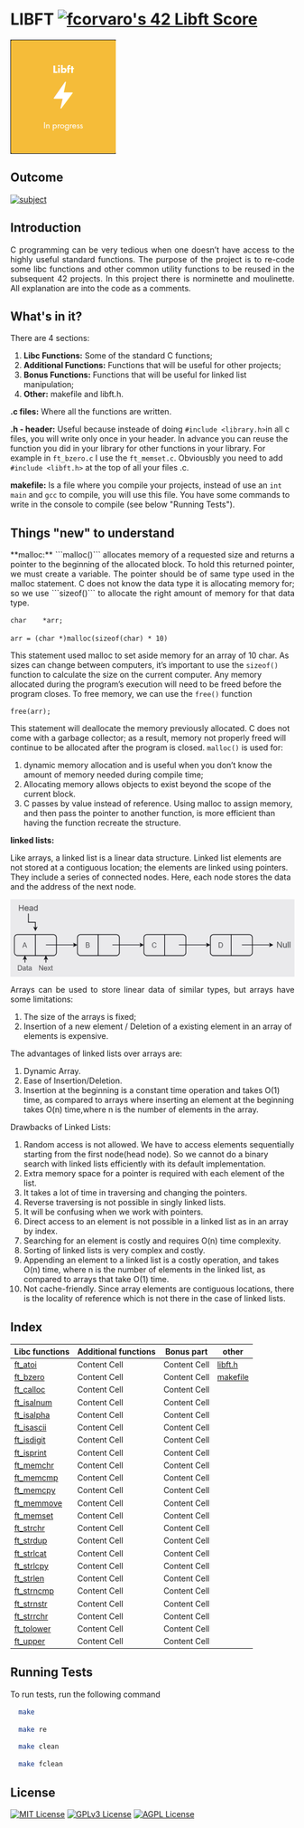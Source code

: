 # **LIBFT** [![fcorvaro's 42 Libft Score](https://badge42.vercel.app/api/v2/clftrr31n000608jvhnng5zld/project/3049229)](https://github.com/JaeSeoKim/badge42)

<img align="center" src="https://github.com/f-corvaro/42.common_core/blob/main/libft/libft.png">

## Outcome

[![subject](https://img.shields.io/badge/subject-libft-blueviolet)](https://github.com/f-corvaro/42.common_core/blob/main/libft/libft/0.en.subject.pdf)


## Introduction
<p align="justify">
C programming can be very tedious when one doesn’t have access to the highly useful
standard functions. The purpose of the project is to re-code some libc functions and other common utility functions to be reused in the subsequent 42 projects. In this project there is norminette and moulinette. All explanation are into the code as a comments.
</p>

## What's in it?
<p align="justify">
There are 4 sections:

1. **Libc Functions:** Some of the standard C functions;
2. **Additional Functions:** Functions that will be useful for other projects;
3. **Bonus Functions:** Functions that will be useful for linked list manipulation;
4. **Other:** makefile and libft.h.

**.c files:**
Where all the functions are written.

**.h - header:** Useful because insteade of doing `#include <library.h>`in all c files, you will write only once in your header. In advance you can reuse the function you did in your library for other functions in your library. For example in `ft_bzero.c` I use the `ft_memset.c`. Obviousbly you need to add `#include <libft.h>` at the top of all your files .c.

**makefile:**
Is a file where you compile your projects, instead of use an `int main` and `gcc` to compile, you will use this file. You have some commands to write in the console to compile (see below "Running Tests").
</p>

## Things "new" to understand
<p align="justify">
**malloc:** ```malloc()``` allocates memory of a requested size and returns a pointer to the beginning of the allocated block. To hold this returned pointer, we must create a variable. The pointer should be of same type used in the malloc statement.
C does not know the data type it is allocating memory for; so we use ```sizeof()``` to allocate the right amount of memory for that data type.

```
char    *arr;

arr = (char *)malloc(sizeof(char) * 10)
```

This statement used malloc to set aside memory for an array of 10 char. As sizes can change between computers, it’s important to use the ```sizeof()``` function to calculate the size on the current computer. Any memory allocated during the program’s execution will need to be freed before the program closes. To free memory, we can use the ```free()``` function

```
free(arr);
```

This statement will deallocate the memory previously allocated. C does not come with a garbage collector; as a result, memory not properly freed will continue to be allocated after the program is closed. ```malloc()``` is used for:
1. dynamic memory allocation and is useful when you don’t know the amount of memory needed during compile time;
2. Allocating memory allows objects to exist beyond the scope of the current block.
3. C passes by value instead of reference. Using malloc to assign memory, and then pass the pointer to another function, is more efficient than having the function recreate the structure.


**linked lists:**

Like arrays, a linked list is a linear data structure. Linked list elements are not stored at a contiguous location; the elements are linked using pointers. They include a series of connected nodes. Here, each node stores the data and the address of the next node.

</p>

<img align="center" src="https://github.com/f-corvaro/42.common_core/blob/main/libft/linked%20list%20example.png">

</p>

<p align="justify">
Arrays can be used to store linear data of similar types, but arrays have some limitations:

1. The size of the arrays is fixed;
2. Insertion of a new element / Deletion of a existing element in an array of elements is expensive.

The advantages of linked lists over arrays are:

1. Dynamic Array.
2. Ease of Insertion/Deletion.
3. Insertion at the beginning is a constant time operation and takes O(1) time, as compared to arrays where inserting an element at the beginning takes O(n) time,where n is the number of elements in the array.

Drawbacks of Linked Lists:

1. Random access is not allowed. We have to access elements sequentially starting from the first node(head node). So we cannot do a binary search with linked lists efficiently with its default implementation.
2. Extra memory space for a pointer is required with each element of the list.
3. It takes a lot of time in traversing and changing the pointers.
4. Reverse traversing is not possible in singly linked lists.
5. It will be confusing when we work with pointers.
6. Direct access to an element is not possible in a linked list as in an array by index.
7. Searching for an element is costly and requires O(n) time complexity.
8. Sorting of linked lists is very complex and costly.
9. Appending an element to a linked list is a costly operation, and takes O(n) time, where n is the number of elements in the linked list, as compared to arrays that take O(1) time.
10. Not cache-friendly. Since array elements are contiguous locations, there is the locality of reference which is not there in the case of linked lists.


</p>

## Index

<p align="center">

| Libc functions  | Additional functions | Bonus part |  other |
| ------------- | ------------- | ------------- |  ------------- |
| [ft_atoi](https://github.com/f-corvaro/42.common_core/blob/main/libft/libft/ft_atoi.c)| Content Cell  | Content Cell  | [libft.h](https://github.com/f-corvaro/42.common_core/blob/main/libft/libft/libft.h) |
| [ft_bzero](https://github.com/f-corvaro/42.common_core/blob/main/libft/libft/ft_bzero.c) | Content Cell  | Content Cell  | [makefile](https://github.com/f-corvaro/42.common_core/blob/main/libft/libft/Makefile)  |
| [ft_calloc](https://github.com/f-corvaro/42.common_core/blob/main/libft/libft/ft_calloc.c)  | Content Cell  | Content Cell  |
| [ft_isalnum](https://github.com/f-corvaro/42.common_core/blob/main/libft/libft/ft_isalnum.c) | Content Cell  | Content Cell  |
| [ft_isalpha](https://github.com/f-corvaro/42.common_core/blob/main/libft/libft/ft_isalpha.c)  | Content Cell  | Content Cell  |
| [ft_isascii](https://github.com/f-corvaro/42.common_core/blob/main/libft/libft/ft_isascii.c)  | Content Cell  | Content Cell  |
| [ft_isdigit](https://github.com/f-corvaro/42.common_core/blob/main/libft/libft/ft_isdigit.c)  | Content Cell  | Content Cell  |
| [ft_isprint](https://github.com/f-corvaro/42.common_core/blob/main/libft/libft/ft_isprint.c)  | Content Cell  | Content Cell  |
| [ft_memchr](https://github.com/f-corvaro/42.common_core/blob/main/libft/libft/ft_memchr.c)  | Content Cell  | Content Cell  |
| [ft_memcmp](https://github.com/f-corvaro/42.common_core/blob/main/libft/libft/ft_memcmp.c)  | Content Cell  | Content Cell  |
| [ft_memcpy](https://github.com/f-corvaro/42.common_core/blob/main/libft/libft/ft_memcpy.c) | Content Cell  | Content Cell  |
| [ft_memmove](https://github.com/f-corvaro/42.common_core/blob/main/libft/libft/ft_memmove.c)  | Content Cell  | Content Cell  |
| [ft_memset](https://github.com/f-corvaro/42.common_core/blob/main/libft/libft/ft_memset.c) | Content Cell  | Content Cell  |
| [ft_strchr](https://github.com/f-corvaro/42.common_core/blob/main/libft/libft/ft_strchr.c)  | Content Cell  | Content Cell  |
| [ft_strdup](https://github.com/f-corvaro/42.common_core/blob/main/libft/libft/ft_strdup.c)  | Content Cell  | Content Cell  |
| [ft_strlcat](https://github.com/f-corvaro/42.common_core/blob/main/libft/libft/ft_strlcat.c)  | Content Cell  | Content Cell  |
| [ft_strlcpy](https://github.com/f-corvaro/42.common_core/blob/main/libft/libft/ft_strlcpy.c)  | Content Cell  | Content Cell  |
| [ft_strlen](https://github.com/f-corvaro/42.common_core/blob/main/libft/libft/ft_strlen.c)  | Content Cell  | Content Cell  |
| [ft_strncmp](https://github.com/f-corvaro/42.common_core/blob/main/libft/libft/ft_strncmp.c)  | Content Cell  | Content Cell  |
| [ft_strnstr](https://github.com/f-corvaro/42.common_core/blob/main/libft/libft/ft_strnstr.c)  | Content Cell  | Content Cell  |
| [ft_strrchr](https://github.com/f-corvaro/42.common_core/blob/main/libft/libft/ft_strrstr.c)  | Content Cell  | Content Cell  |
| [ft_tolower](https://github.com/f-corvaro/42.common_core/blob/main/libft/libft/ft_tolower.c)  | Content Cell  | Content Cell  |
| [ft_upper](https://github.com/f-corvaro/42.common_core/blob/main/libft/libft/ft_toupper.c)  | Content Cell  | Content Cell  |

</p>

## Running Tests

<p align="justify">
To run tests, run the following command

```bash
  make
```

```bash
  make re
```

```bash
  make clean
```

```bash
  make fclean
```
</p>

## License

[![MIT License](https://img.shields.io/badge/License-MIT-green.svg)](https://choosealicense.com/licenses/mit/)
[![GPLv3 License](https://img.shields.io/badge/License-GPL%20v3-yellow.svg)](https://opensource.org/licenses/)
[![AGPL License](https://img.shields.io/badge/license-AGPL-blue.svg)](http://www.gnu.org/licenses/agpl-3.0)
